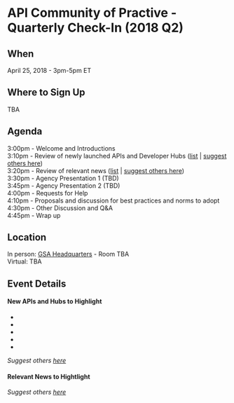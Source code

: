 
# API Community of Practive - Quarterly Check-In (2018 Q2)

## When

April 25, 2018 - 3pm-5pm ET

## Where to Sign Up 

TBA

## Agenda 

3:00pm - Welcome and Introductions   
3:10pm - Review of newly launched APIs and Developer Hubs ([list]() | [suggest others here]())  
3:20pm - Review of relevant news ([list]() | [suggest others here]())  
3:30pm - Agency Presentation 1 (TBD)  
3:45pm - Agency Presentation 2 (TBD)  
4:00pm - Requests for Help   
4:10pm - Proposals and discussion for best practices and norms to adopt  
4:30pm - Other Discussion and Q&A  
4:45pm - Wrap up  

## Location 

In person: [GSA Headquarters]() - Room TBA  
Virtual:  TBA  




## Event Details 


#### New APIs and Hubs to Highlight

* []()
* []()
* []()
* []()
* []()

_Suggest others [here]()_

#### Relevant News to Hightlight 


_Suggest others [here]()_

